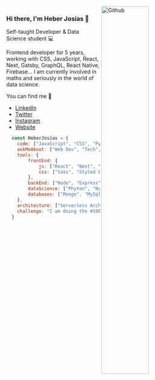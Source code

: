 <img width="50%" align="right" alt="Github" src="https://heberjosias.com/img/hero.svg" />

### Hi there, I'm Heber Josías 👋
Self-taught Developer & Data Science student 💻

Frontend developer for 5 years, working with CSS, JavaScript, React, Next, Gatsby, GraphQL, React Native, Firebase...
I am currently involved in maths and seriously in the world of data science.

You can find me 🔭
- [LinkedIn](https://www.linkedin.com/in/heberjosias/)
- [Twitter](https://twitter.com/josiasheber/)
- [Instagram](https://www.instagram.com/josiasheber/)
- [Website](https://heberjosias.com/)


```js
  const HeberJosías = {
    code: ["JavaScript", "CSS", "Python"],
    askMeAbout: ["Web Dev", "Tech", "Data Science"],
    tools: {
        frontEnd: {
            js: ["React", "Next", "Gatsby", "React Native"],
            css: ["Sass", "Styled Components", "Tailwind CSS"]
        },
        backEnd: ["Node", "Express", "PHP"],
        dataScience: ["Phyton", "NumPy", "Pandas", "Jupyter", "PowerBI"],
        databases: ["Mongo", "MySql", "SqlServer"],
    },
    architecture: ["Serverless Architecture", "Progressive Web applications", "Single Page Applications"],    
    challenge: "I am doing the #100DaysOfCode challenge focused on React and Next"
  }
```


